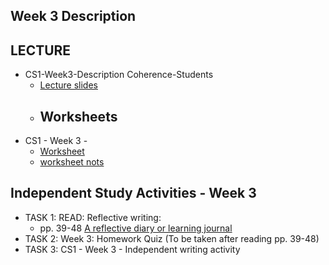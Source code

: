## Week 3 Description
## LECTURE
- CS1-Week3-Description Coherence-Students 
  - [Lecture slides](/csweek3/materials/CS1Week3DescriptionCoherenceStudents.pptx)
  - ## Worksheets
 -  CS1 - Week 3 - 
    -  [Worksheet](/csweek3/materials/CS1Week3worksheetStudents.docx) 
    -  [worksheet nots](/csweek3/materials/CS1Week3worksheetStudents.md)
## Independent Study Activities - Week 3
- TASK 1: READ: Reflective writing: 
  - pp. 39-48 [ A reflective diary or learning journal](/csweek3/materials/CS1Week3Kortext%20reading.pdf) 
- TASK 2: Week 3: Homework Quiz (To be taken after reading pp. 39-48) 
- TASK 3: CS1 - Week 3 - Independent writing activity 
